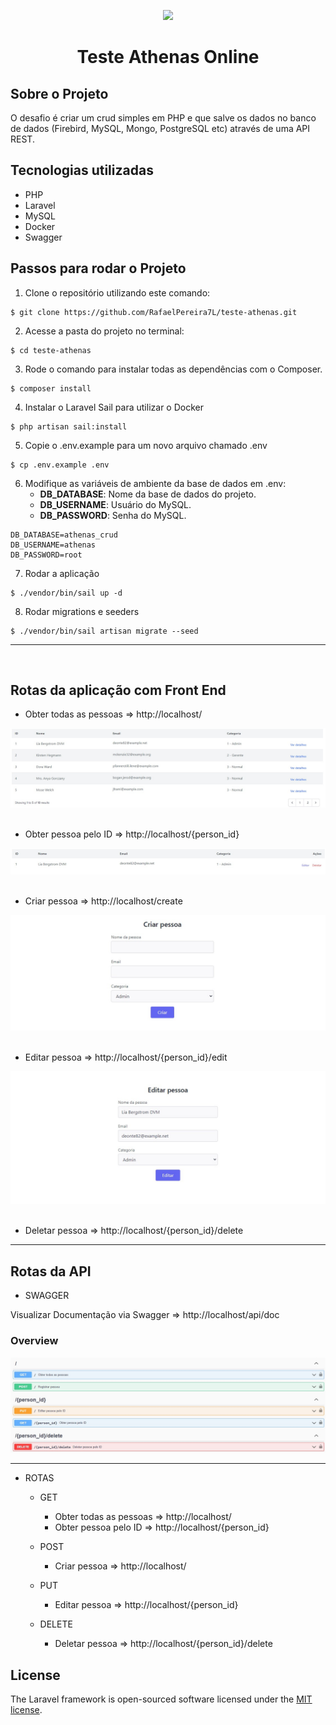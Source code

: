 <p align="center"><a href="https://laravel.com" target="_blank"><img src="https://raw.githubusercontent.com/laravel/art/master/logo-lockup/5%20SVG/2%20CMYK/1%20Full%20Color/laravel-logolockup-cmyk-red.svg" width="400"></a></p>
<h1 align="center">Teste Athenas Online </h1>

## Sobre o Projeto

O desafio é criar um crud simples em PHP e que salve os dados no banco de dados (Firebird, MySQL, Mongo, PostgreSQL etc) através de uma API REST.

## Tecnologias utilizadas
- PHP
- Laravel
- MySQL
- Docker
- Swagger


## Passos para rodar o Projeto

1. Clone o repositório utilizando este comando:

```terminal
$ git clone https://github.com/RafaelPereira7L/teste-athenas.git
```

2. Acesse a pasta do projeto no terminal:

```terminal
$ cd teste-athenas
```

3. Rode o comando para instalar todas as dependências com o Composer.

```terminal
$ composer install
```

4. Instalar o Laravel Sail para utilizar o Docker

```terminal
$ php artisan sail:install
```

5. Copie o .env.example para um novo arquivo chamado .env

```terminal
$ cp .env.example .env
```

6. Modifique as variáveis de ambiente da base de dados em .env:
    - **DB_DATABASE**: Nome da base de dados do projeto.
    - **DB_USERNAME**: Usuário do MySQL.
    - **DB_PASSWORD**: Senha do MySQL.

```dotenv
DB_DATABASE=athenas_crud
DB_USERNAME=athenas
DB_PASSWORD=root
```

7. Rodar a aplicação

```terminal
$ ./vendor/bin/sail up -d
```

8. Rodar migrations e seeders

```terminal
$ ./vendor/bin/sail artisan migrate --seed
```

<hr>
<br>

## Rotas da aplicação com Front End

- Obter todas as pessoas => http://localhost/

<img src="public/index.jpg">
<br>
<br>

- Obter pessoa pelo ID => http://localhost/{person_id}

<img src="public/show.jpg">
<br>
<br>

- Criar pessoa => http://localhost/create

<img src="public/create.jpg">
<br>
<br>

- Editar pessoa => http://localhost/{person_id}/edit

<img src="public/edit.jpg">
<br>
<br>

- Deletar pessoa => http://localhost/{person_id}/delete

<hr>

## Rotas da API

 - SWAGGER

Visualizar Documentação via Swagger => http://localhost/api/doc
### Overview
<img src="public/swagger.jpg">

<hr>

- ROTAS

    - GET
        - Obter todas as pessoas => http://localhost/
        - Obter pessoa pelo ID => http://localhost/{person_id}

    - POST
        - Criar pessoa => http://localhost/
    
    - PUT
        - Editar pessoa => http://localhost/{person_id}

    - DELETE
        - Deletar pessoa => http://localhost/{person_id}/delete


## License

The Laravel framework is open-sourced software licensed under the [MIT license](https://opensource.org/licenses/MIT).
